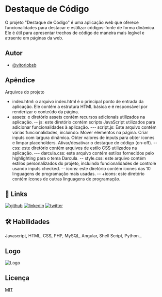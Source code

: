 # Destaque de Código

O projeto "Destaque de Código" é uma aplicação web que oferece funcionalidades para destacar e estilizar códigos-fonte de forma dinâmica. Ele é útil para apresentar trechos de código de maneira mais legível e atraente em páginas da web.

## Autor

- [@vitoriobsb](https://www.github.com/vitoriobsb)

## Apêndice

Arquivos do projeto

- index.html: o arquivo index.html é o principal ponto de entrada da aplicação. Ele contém a estrutura HTML básica e é responsável por renderizar o conteúdo da página.
- assets: o diretório assets contém recursos adicionais utilizados na aplicação.
  -- js: este diretório contém scripts JavaScript utilizados para adicionar funcionalidades à aplicação.
  --- script.js: Este arquivo contém várias funcionalidades, incluindo:
  Mover elementos na página.
  Criar inputs com largura dinâmica.
  Obter valores de inputs para obter ícones e limpar placeholders.
  Ativar/desativar o destaque de código (on-off).
  -- css: este diretório contém arquivos de estilo CSS utilizados na aplicação.
  --- darcula.css: este arquivo contém estilos fornecidos pelo highlighting para o tema Darcula.
  -- style.css: este arquivo contém estilos personalizados do projeto, incluindo funcionalidades de controle usando inputs checked.
  -- icons: este diretório contém ícones das 10 linguagens de programação mais usadas.
  -- +icons: este diretório contém ícones de outras linguagens de programação.

## 🔗 Links

[![github](https://img.shields.io/badge/my_portfolio-000?style=for-the-badge&logo=ko-fi&logoColor=white)](https://katherineoelsner.com/)
[![linkedin](https://img.shields.io/badge/linkedin-0A66C2?style=for-the-badge&logo=linkedin&logoColor=white)](https://www.linkedin.com/)
[![twitter](https://img.shields.io/badge/twitter-1DA1F2?style=for-the-badge&logo=twitter&logoColor=white)](https://twitter.com/)

## 🛠 Habilidades

Javascript, HTML, CSS, PHP, MySQL, Angular, Shell Script, Python...

## Logo

![Logo](https://i.ibb.co/y4phnnD/logo-codador.png)

## Licença

[MIT](https://choosealicense.com/licenses/mit/)
